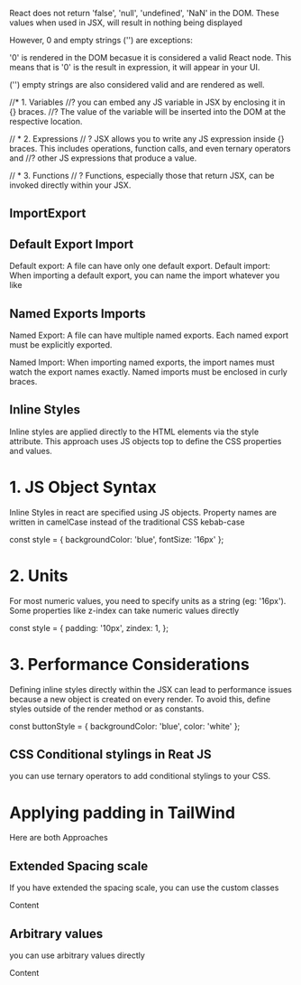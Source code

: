 React does not return 'false', 'null', 'undefined', 'NaN' in the DOM. These values when used in JSX, 
will result in nothing being displayed

However, 0 and empty strings ('') are exceptions:

'0' is rendered in the DOM becasue it is considered a valid React node. This means
that is '0' is the result in expression, it will appear in your UI.

('') empty strings are also considered valid and are rendered as well.

//* 1. Variables
//? you can embed any JS variable in JSX by enclosing it in {} braces. 
//? The value of the variable will be inserted into the DOM at the respective location.

// * 2. Expressions
// ? JSX allows you to write any JS expression inside {} braces. This includes operations, function calls, and even ternary operators and
//? other JS expressions that produce a value.

// * 3. Functions
// ? Functions, especially those  that return JSX, can be invoked directly within your JSX.

## ImportExport

## Default Export Import
Default export: A file can have only one default export.
Default import: When importing a default export, you can name the import whatever you like

## Named Exports Imports

Named Export: A file can have multiple named exports.
              Each named export must be explicitly exported.

Named Import: When importing named exports, the import names must watch the export names exactly.
              Named imports must be enclosed in curly braces.

## Inline Styles
Inline styles are applied directly to the HTML elements via the style attribute. This approach
uses JS objects top to define the CSS properties and values.

# 1. JS Object Syntax

Inline Styles in react are specified using JS objects. Property names are written in camelCase instead of the traditional CSS kebab-case

const style = {
    backgroundColor: 'blue',
    fontSize: '16px'
};

# 2. Units

For most numeric values, you need to specify units as a string (eg: '16px'). Some properties like z-index can take numeric
values directly

const style = {
    padding: '10px',
    zindex: 1,
};

# 3. Performance Considerations

Defining inline styles directly within the JSX can lead to performance issues because a new object is created
on every render. To avoid this, define styles outside of the render method or as constants.

const buttonStyle = {
    backgroundColor: 'blue',
    color: 'white'
};

## CSS Conditional stylings in Reat JS

you can use ternary operators to add conditional stylings to your CSS.

# Applying padding in TailWind
Here are both Approaches

## Extended Spacing scale
If you have extended the spacing scale, you can use the custom classes

<div class='py-23 px12'>Content</div>

## Arbitrary values

you can use arbitrary values directly

<div class='py-[3.2rem] px-[1.2rem]'>Content</div>
